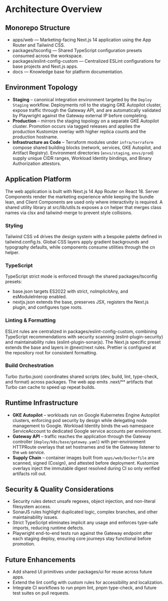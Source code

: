 # Architecture Overview

## Monorepo Structure

- apps/web — Marketing-facing Next.js 14 application using the App Router and Tailwind CSS.
- packages/tsconfig — Shared TypeScript configuration presets consumed across the workspace.
- packages/eslint-config-custom — Centralized ESLint configurations for base projects and Next.js apps.
- docs — Knowledge base for platform documentation.

## Environment Topology

- **Staging** – canonical integration environment targeted by the `Deploy Staging` workflow. Deployments roll to the staging GKE Autopilot cluster, expose traffic through the Gateway API, and are automatically validated by Playwright against the Gateway external IP before completing.
- **Production** – mirrors the staging topology on a separate GKE Autopilot cluster. Promotion occurs via tagged releases and applies the production Kustomize overlay with higher replica counts and the production hostname.
- **Infrastructure as Code** – Terraform modules under `infra/terraform` compose shared building blocks (network, services, GKE Autopilot, and Artifact Registry). Environment directories (`envs/staging`, `envs/prod`) supply unique CIDR ranges, Workload Identity bindings, and Binary Authorization attestors.

## Application Platform

The web application is built with Next.js 14 App Router on React 18. Server Components render the marketing experience while keeping the bundle lean, and Client Components are used only where interactivity is required. A shared utility library at src/lib/utils.ts exposes a cn helper that merges class names via clsx and tailwind-merge to prevent style collisions.

### Styling

Tailwind CSS v4 drives the design system with a bespoke palette defined in tailwind.config.ts. Global CSS layers apply gradient backgrounds and typography defaults, while components consume utilities through the cn helper.

### TypeScript

TypeScript strict mode is enforced through the shared packages/tsconfig presets:

- base.json targets ES2022 with strict, noImplicitAny, and esModuleInterop enabled.
- nextjs.json extends the base, preserves JSX, registers the Next.js plugin, and configures type roots.

### Linting & Formatting

ESLint rules are centralized in packages/eslint-config-custom, combining TypeScript recommendations with security scanning (eslint-plugin-security) and maintainability rules (eslint-plugin-sonarjs). The Next.js specific preset extends the base and layers in @next/next rules. Prettier is configured at the repository root for consistent formatting.

### Build Orchestration

Turbo (turbo.json) coordinates shared scripts (dev, build, lint, type-check, and format) across packages. The web app emits .next/\*\* artifacts that Turbo can cache to speed up repeat builds.

## Runtime Infrastructure

- **GKE Autopilot** – workloads run on Google Kubernetes Engine Autopilot clusters, enforcing pod security by design while delegating node management to Google. Workload Identity binds the `web` namespace ServiceAccount to dedicated Google service accounts per environment.
- **Gateway API** – traffic reaches the application through the Gateway controller (`deploy/k8s/base/gateway.yaml`) with per-environment HTTPRoute overlays that set hostnames and tie the Gateway listener to the `web` service.
- **Supply Chain** – container images built from `apps/web/Dockerfile` are scanned, signed (Cosign), and attested before deployment. Kustomize overlays inject the immutable digest resolved during CI so only verified artifacts roll out.

## Security & Quality Considerations

- Security rules detect unsafe regexes, object injection, and non-literal filesystem access.
- SonarJS rules highlight duplicated logic, complex branches, and other maintainability issues.
- Strict TypeScript eliminates implicit any usage and enforces type-safe imports, reducing runtime defects.
- Playwright end-to-end tests run against the Gateway endpoint after each staging deploy, ensuring core journeys stay functional before promotion.

## Future Enhancements

- Add shared UI primitives under packages/ui for reuse across future apps.
- Extend the lint config with custom rules for accessibility and localization.
- Integrate CI workflows to run pnpm lint, pnpm type-check, and future test suites on pull requests.
